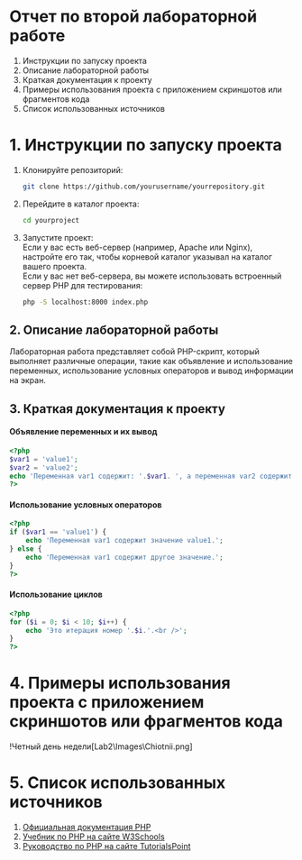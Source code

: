 # Отчет по второй лабораторной работе

1. Инструкции по запуску проекта
2. Описание лабораторной работы
3. Краткая документация к проекту
4. Примеры использования проекта с приложением скриншотов или фрагментов кода
5. Список использованных источников

# 1. Инструкции по запуску проекта

1. Клонируйте репозиторий:
   ```bash
   git clone https://github.com/yourusername/yourrepository.git
   ```
2. Перейдите в каталог проекта:
   ```bash 
   cd yourproject
   ```
3. Запустите проект:  
   Если у вас есть веб-сервер (например, Apache или Nginx), настройте его так, чтобы корневой каталог указывал на каталог вашего проекта.  
   Если у вас нет веб-сервера, вы можете использовать встроенный сервер PHP для тестирования:
   ```bash 
   php -S localhost:8000 index.php
   ```

## 2. Описание лабораторной работы

Лабораторная работа представляет собой PHP-скрипт, который выполняет различные операции, такие как объявление и использование переменных, использование условных операторов и вывод информации на экран.

## 3. Краткая документация к проекту

#### Объявление переменных и их вывод

```php
<?php
$var1 = 'value1';
$var2 = 'value2';
echo 'Переменная var1 содержит: '.$var1. ', а переменная var2 содержит: '.$var2 . '.';
?>
```

#### Использование условных операторов

```php
<?php
if ($var1 == 'value1') {
    echo 'Переменная var1 содержит значение value1.';
} else {
    echo 'Переменная var1 содержит другое значение.';
}
?>
```

#### Использование циклов

```php
<?php
for ($i = 0; $i < 10; $i++) {
    echo 'Это итерация номер '.$i.'.<br />';
}
?>
```

# 4. Примеры использования проекта с приложением скриншотов или фрагментов кода

!Четный день недели[Lab2\Images\Chiotnii.png]



# 5. Список использованных источников

1. [Официальная документация PHP](https://www.php.net/manual/ru/)
2. [Учебник по PHP на сайте W3Schools](https://www.w3schools.com/php/)
3. [Руководство по PHP на сайте TutorialsPoint](https://www.tutorialspoint.com/php/index.htm)

